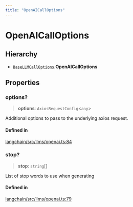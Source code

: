 ```yaml
---
title: "OpenAICallOptions"
---
```


# OpenAICallOptions

## Hierarchy

- [`BaseLLMCallOptions`](../../llms_base/interfaces/BaseLLMCallOptions.md).**OpenAICallOptions**

## Properties

### options?

> **options**: `AxiosRequestConfig`<`any`\>

Additional options to pass to the underlying axios request.

#### Defined in

[langchain/src/llms/openai.ts:84](https://github.com/hwchase17/langchainjs/blob/ddf2996/langchain/src/llms/openai.ts#L84)

### stop?

> **stop**: `string`[]

List of stop words to use when generating

#### Defined in

[langchain/src/llms/openai.ts:79](https://github.com/hwchase17/langchainjs/blob/ddf2996/langchain/src/llms/openai.ts#L79)
